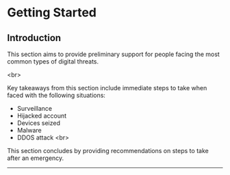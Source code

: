 # Getting Started

## Introduction

This section aims to provide preliminary support for people facing the most common types of digital threats.

&lt;br&gt;

Key takeaways from this section include immediate steps to take when faced with the following situations:

- Surveillance
- Hijacked account
- Devices seized
- Malware
- DDOS attack
&lt;br&gt; 

This section concludes by providing recommendations on steps to take after an emergency.
***